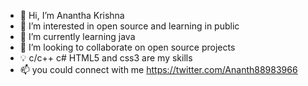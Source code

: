 - 👋 Hi, I’m Anantha Krishna
- 👀 I’m interested in open source and learning in public
- 🌱 I’m currently learning java
- 💞️ I’m looking to collaborate on open source projects
- 💡  c/c++ c# HTML5 and css3 are my skills
- 📫 you could connect with me https://twitter.com/Ananth88983966


